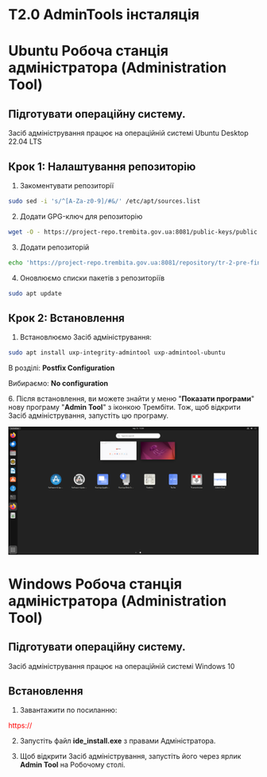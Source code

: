 # Т2.0 AdminTools інсталяція
# Ubuntu Робоча станція адміністратора (Administration Tool)

## **Підготувати операційну систему.**

Засіб адміністрування працює на операційній системі Ubuntu Desktop 22.04 LTS

## **Крок 1: Налаштування репозиторію**

1. Закоментувати репозиторії

```bash
sudo sed -i 's/^[A-Za-z0-9]/#&/' /etc/apt/sources.list
```

2. Додати GPG-ключ для репозиторію

```bash
wget -O - https://project-repo.trembita.gov.ua:8081/public-keys/public.key.txt | sudo apt-key add -
```

3. Додати репозиторій

```bash
echo 'https://project-repo.trembita.gov.ua:8081/repository/tr-2-pre-final/ jammy main' | sudo tee -a /etc/apt/sources.list
```

4. Оновлюємо списки пакетів з репозиторіїв

```bash
sudo apt update
```

## **Крок 2: Встановлення**

1. Встановлюємо Засіб адміністрування:

```bash
sudo apt install uxp-integrity-admintool uxp-admintool-ubuntu
```

В розділі: **Postfix Configuration**

Вибираємо: **No configuration**

6\. Після встановлення, ви можете знайти у меню "**Показати програми**" нову програму "**Admin Tool**" з іконкою Трембіти.
Тож, щоб відкрити Засіб адміністрування, запустіть цю програму.

![](03-adminserver-image/image1.png)

# Windows Робоча станція адміністратора (Administration Tool)

## **Підготувати операційну систему.**

Засіб адміністрування працює на операційній системі Windows 10

## Встановлення

1. Завантажити по посиланню:

<span style="color:red;">https://</span>

2. Запустіть файл **ide_install.exe** з правами Адміністратора.

3. Щоб відкрити Засіб адміністрування, запустіть його через ярлик **Admin Tool** на Робочому столі.